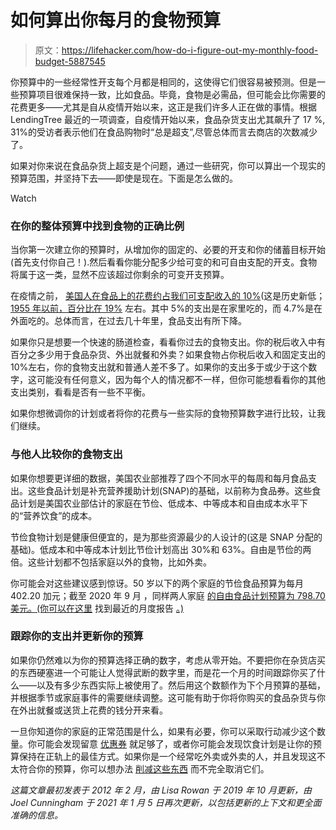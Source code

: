 # 如何算出你每月的食物预算

> 原文：<https://lifehacker.com/how-do-i-figure-out-my-monthly-food-budget-5887545>

你预算中的一些经常性开支每个月都是相同的，这使得它们很容易被预测。但是一些预算项目很难保持一致，比如食品。毕竟，食物是必需品，但可能会比你需要的花费更多——尤其是自从疫情开始以来，这正是我们许多人正在做的事情。根据 LendingTree 最近的一项调查，自疫情开始以来，食品杂货支出尤其飙升了 17 %, 31%的受访者表示他们在食品购物时“总是超支”,尽管总体而言去商店的次数减少了。

如果对你来说在食品杂货上超支是个问题，通过一些研究，你可以算出一个现实的预算范围，并坚持下去——即使是现在。下面是怎么做的。

Watch

### **在你的整体预算中找到食物的正确比例**

当你第一次建立你的预算时，从增加你的固定的、必要的开支和你的储蓄目标开始(首先支付你自己！).然后看看你能分配多少给可变的和可自由支配的开支。食物将属于这一类，显然不应该超过你剩余的可变开支预算。

在疫情之前， [美国人在食品上的花费约占我们可支配收入的 10%](https://www.ers.usda.gov/data-products/chart-gallery/gallery/chart-detail/?chartId=76967)(这是历史新低；[1955 年以前，百分比在 19%](https://www.ers.usda.gov/data-products/food-expenditure-series/interactive-charts-food-expenditures/#household) 左右。其中 5%的支出是在家里吃的，而 4.7%是在外面吃的。总体而言，在过去几十年里，食品支出有所下降。

如果你只是想要一个快速的肠道检查，看看你过去的食物支出。你的税后收入中有百分之多少用于食品杂货、外出就餐和外卖？如果食物占你税后收入和固定支出的 10%左右，你的食物支出就和普通人差不多了。如果你的支出多于或少于这个数字，这可能没有任何意义，因为每个人的情况都不一样，但你可能想看看你的其他支出类别，看看是否有一些不平衡。

如果你想微调你的计划或者将你的花费与一些实际的食物预算数字进行比较，让我们继续。

### **与他人比较你的食物支出**

如果你想要更详细的数据，美国农业部推荐了四个不同水平的每周和每月食品支出。这些食品计划是补充营养援助计划(SNAP)的基础，以前称为食品券。这些食品计划是美国农业部估计的家庭在节俭、低成本、中等成本和自由成本水平下的“营养饮食”的成本。

节俭食物计划是健康但便宜的，是为那些资源最少的人设计的(这是 SNAP 分配的基础)。低成本和中等成本计划比节俭计划高出 30%和 63%。自由是节俭的两倍。这些计划都不包括家庭以外的食物，比如外卖。

你可能会对这些建议感到惊讶。50 岁以下的两个家庭的节俭食品预算为每月 402.20 加元；截至 2020 年 9 月 ，同样两人家庭 [的自由食品计划预算为 798.70 美元。(你可以在这里](https://fns-prod.azureedge.net/sites/default/files/media/file/CostofFoodAug2019.pdf) 找到最近的月度报告 [。)](https://www.fns.usda.gov/cnpp/usda-food-plans-cost-food-reports-monthly-reports)

### **跟踪你的支出并更新你的预算**

如果你仍然难以为你的预算选择正确的数字，考虑从零开始。不要把你在杂货店买的东西硬塞进一个可能让人觉得武断的数字里，而是花一个月的时间跟踪你买了什么——以及有多少东西实际上被使用了。然后用这个数额作为下个月预算的基础，并根据季节或家庭事件的需要继续调整。这可能有助于你将你购买的食品杂货与你在外出就餐或送货上花费的钱分开来看。

一旦你知道你的家庭的正常范围是什么，如果有必要，你可以采取行动减少这个数量。你可能会发现留意 [优惠券](https://lifehacker.com/how-to-save-money-on-groceries-1826922321) 就足够了，或者你可能会发现饮食计划是让你的预算保持在正轨上的最佳方式。如果你是一个经常吃外卖或外卖的人，并且发现这不太符合你的预算，你可以想办法 [削减这些东西](https://lifehacker.com/how-i-broke-my-addiction-to-takeout-and-started-cooking-476039932) 而不完全取消它们。

*这篇文章最初发表于 2012 年 2 月，由 Lisa Rowan 于 2019 年 10 月更新，由 Joel Cunningham 于 2021 年 1 月 5 日再次更新，以包括更新的上下文和更全面准确的信息。*